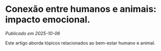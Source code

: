 # Conexão entre humanos e animais: impacto emocional.

*Publicado em 2025-10-06*

Este artigo aborda tópicos relacionados ao bem-estar humano e animal.
